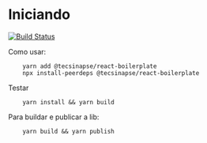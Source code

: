 # Iniciando

[![Build Status](https://travis-ci.org/tecsinapse/react-boilerplate.svg?branch=master)](https://travis-ci.org/tecsinapse/react-boilerplate)

Como usar:

```
    yarn add @tecsinapse/react-boilerplate
    npx install-peerdeps @tecsinapse/react-boilerplate
```

Testar
```
    yarn install && yarn build
```


Para buildar e publicar a lib:
```
    yarn build && yarn publish
```


